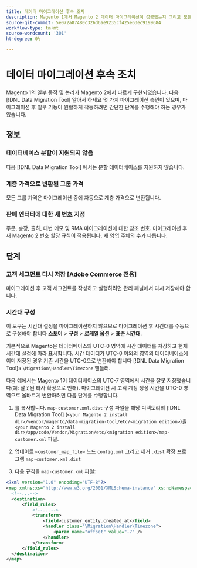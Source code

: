 ```yaml
---
title: 데이터 마이그레이션 후속 조치
description: Magento 1에서 Magento 2 데이터 마이그레이션이 성공했는지 그리고 모든 기능이 예상대로 작동하는지 확인하는 방법을 알아봅니다.
source-git-commit: 5e072a87480c326d6ae9235cf425e63ec9199684
workflow-type: tm+mt
source-wordcount: '301'
ht-degree: 0%

---
```



# 데이터 마이그레이션 후속 조치

Magento 1의 일부 동작 및 논리가 Magento 2에서 다르게 구현되었습니다. 다음 [!DNL Data Migration Tool] 알아서 하세요 몇 가지 마이그레이션 측면이 있으며, 마이그레이션 후 일부 기능이 원활하게 작동하려면 간단한 단계를 수행해야 하는 경우가 있습니다.

## 정보

### 데이터베이스 분할이 지원되지 않음

다음 [!DNL Data Migration Tool] 에서는 분할 데이터베이스를 지원하지 않습니다.

### 계층 가격으로 변환된 그룹 가격

모든 그룹 가격은 마이그레이션 중에 자동으로 계층 가격으로 변환됩니다.

### 판매 엔터티에 대한 새 번호 지정

주문, 송장, 출하, 대변 메모 및 RMA 마이그레이션에 대한 참조 번호. 마이그레이션 후 새 Magento 2 번호 할당 규칙이 적용됩니다. 새 영업 주체의 수가 다릅니다.

## 단계

### 고객 세그먼트 다시 저장 [Adobe Commerce 전용]

마이그레이션 후 고객 세그먼트를 작성하고 실행하려면 관리 패널에서 다시 저장해야 합니다.

### 시간대 구성

이 도구는 시간대 설정을 마이그레이션하지 않으므로 마이그레이션 후 시간대를 수동으로 구성해야 합니다 **스토어** > **구성** > **로케일 옵션** > **표준 시간대**.

기본적으로 Magento은 데이터베이스의 UTC-0 영역에 시간 데이터를 저장하고 현재 시간대 설정에 따라 표시합니다. 시간 데이터가 UTC-0 이외의 영역의 데이터베이스에 이미 저장된 경우 기존 시간을 UTC-0으로 변환해야 합니다 [!DNL Data Migration Tool]s `\Migration\Handler\Timezone` 핸들러.

다음 예에서는 Magento 1이 데이터베이스의 UTC-7 영역에서 시간을 잘못 저장했습니다(예: 잘못된 타사 확장으로 인해). 마이그레이션 시 고객 계정 생성 시간을 UTC-0 영역으로 올바르게 변환하려면 다음 단계를 수행합니다.

1. 를 복사합니다. `map-customer.xml.dist` 구성 파일을 해당 디렉토리의 [!DNL Data Migration Tool] (`<your Magento 2 install dir>/vendor/magento/data-migration-tool/etc/<migration edition>`)을 `<your Magento 2 install dir>/app/code/Vendor/Migration/etc/<migration edition>/map-customer.xml` 파일.

1. 업데이트 `<customer_map_file>` 노드 `config.xml` 그리고 제거 `.dist` 확장 프로그램 `map-customer.xml.dist`

1. 다음 규칙을 `map-customer.xml` 파일:

```xml
<?xml version="1.0" encoding="UTF-8"?>
<map xmlns:xs="http://www.w3.org/2001/XMLSchema-instance" xs:noNamespaceSchemaLocation="../map.xsd">
  <!--...-->
  <destination>
      <field_rules>
          <!--...-->
          <transform>
              <field>customer_entity.created_at</field>
              <handler class="\Migration\Handler\Timezone">
                  <param name="offset" value="-7" />
              </handler>
          </transform>
      </field_rules>
  </destination>
</map>
```
